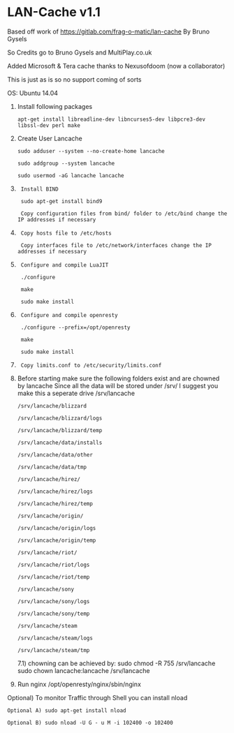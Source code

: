 LAN-Cache v1.1
==============
Based off work of https://gitlab.com/frag-o-matic/lan-cache
By Bruno Gysels

So Credits go to Bruno Gysels and MultiPlay.co.uk

Added Microsoft & Tera cache thanks to Nexusofdoom (now a collaborator)

This is just as is so no support coming of sorts

OS: Ubuntu 14.04

1) 	Install following packages

		apt-get install libreadline-dev libncurses5-dev libpcre3-dev libssl-dev perl make

2) 	Create User Lancache

		sudo adduser --system --no-create-home lancache
		
		sudo addgroup --system lancache
		
		sudo usermod -aG lancache lancache
		
		

3)      Install BIND

        sudo apt-get install bind9
        
        Copy configuration files from bind/ folder to /etc/bind change the IP addresses if necessary

4)      Copy hosts file to /etc/hosts

        Copy interfaces file to /etc/network/interfaces change the IP addresses if necessary

5)      Configure and compile LuaJIT

        ./configure
        
        make
        
        sudo make install
        

6)      Configure and compile openresty

        ./configure --prefix=/opt/openresty
        
        make
        
        sudo make install
        
        
6)      Copy limits.conf to /etc/security/limits.conf

7)	Before starting make sure the following folders exist and are chowned by lancache
	Since all the data will be stored under /srv/ I suggest you make this a seperate drive
		/srv/lancache
		
		/srv/lancache/blizzard
		
		/srv/lancache/blizzard/logs
		
		/srv/lancache/blizzard/temp
		
		/srv/lancache/data/installs
		
		/srv/lancache/data/other
		
		/srv/lancache/data/tmp
		
		/srv/lancache/hirez/
		
		/srv/lancache/hirez/logs
		
		/srv/lancache/hirez/temp
		
		/srv/lancache/origin/
		
		/srv/lancache/origin/logs
		
		/srv/lancache/origin/temp
		
		/srv/lancache/riot/
		
		/srv/lancache/riot/logs
		
		/srv/lancache/riot/temp
		
		/srv/lancache/sony
		
		/srv/lancache/sony/logs
		
		/srv/lancache/sony/temp
		
		/srv/lancache/steam
		
		/srv/lancache/steam/logs
		
		/srv/lancache/steam/tmp
		
		
	7.1)	chowning can be achieved by: 
			sudo chmod -R 755 /srv/lancache
			sudo chown lancache:lancache /srv/lancache

8)	Run nginx /opt/openresty/nginx/sbin/nginx


Optional)	To monitor Traffic through Shell you can install nload

	Optional A)	sudo apt-get install nload
	
	Optional B)	sudo nload -U G - u M -i 102400 -o 102400

